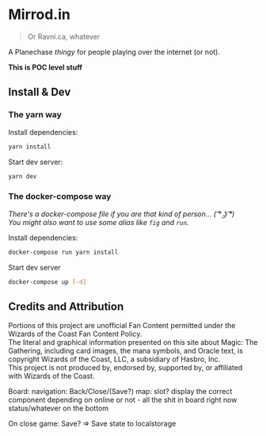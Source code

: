 # Mirrod.in

> Or Ravni.ca, whatever

A Planechase *thingy* for people playing over the internet (or not).

**This is POC level stuff**


## Install & Dev

### The yarn way

Install dependencies:
```sh
yarn install
```

Start dev server:
```sh
yarn dev
```

### The docker-compose way

*There's a docker-compose file if you are that kind of person... ( ͡° ͜ʖ ͡°)*  
*You might also want to use some alias like `fig` and `run`.*

Install dependencies:
```sh
docker-compose run yarn install
```

Start dev server
```sh
docker-compose up [-d]
```


## Credits and Attribution

Portions of this project are unofficial Fan Content permitted under the Wizards of the Coast Fan Content Policy.  
The literal and graphical information presented on this site about Magic: The Gathering, including card images, the mana symbols, and Oracle text, is copyright Wizards of the Coast, LLC, a subsidiary of Hasbro, Inc.  
This project is not produced by, endorsed by, supported by, or affiliated with Wizards of the Coast.



Board:
    navigation: Back/Close/(Save?)
    map: slot? display the correct component depending on online or not
        - all the shit in board right now
    status/whatever on the bottom


On close game: Save? => Save state to localstorage

